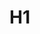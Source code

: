 # H1

<inject key="azureaduseremail" cloudname="AZURE" enableCopy="false" enableClickToPaste="false" defaultValue="default-value"/>

<inject key="azureaduseremail" cloudname="AZURE" enableCopy="false" enableClickToPaste="false" />

